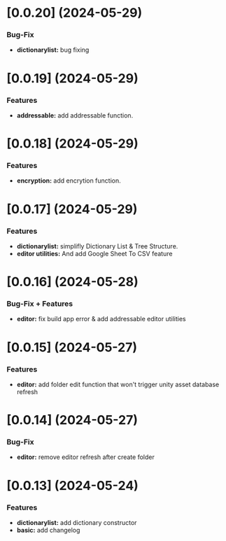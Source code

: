 # [0.0.20] (2024-05-29)

### Bug-Fix

* **dictionarylist:** bug fixing

# [0.0.19] (2024-05-29)

### Features

* **addressable:** add addressable function.

# [0.0.18] (2024-05-29)

### Features

* **encryption:** add encrytion function.

# [0.0.17] (2024-05-29)

### Features

* **dictionarylist:** simplifly Dictionary List & Tree Structure. 
* **editor utilities:**  And add Google Sheet To CSV feature

# [0.0.16] (2024-05-28)

### Bug-Fix + Features

* **editor:** fix build app error & add addressable editor utilities

# [0.0.15] (2024-05-27)

### Features

* **editor:** add folder edit function that won't trigger unity asset database refresh

# [0.0.14] (2024-05-27)

### Bug-Fix

* **editor:** remove editor refresh after create folder

# [0.0.13] (2024-05-24)

### Features

* **dictionarylist:** add dictionary constructor
* **basic:** add changelog


